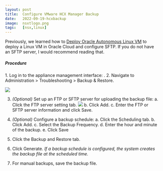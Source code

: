 ```yaml
---
layout: post
title:  Configure VMware HCX Manager Backup
date:   2022-09-19-hcxbackup
image:  nsxtlogo.png
tags:   [nsx,linux]
---
```

Previously, we learned how to [Deploy Oracle Autonomous Linux VM](../ocilinux) to deploy a Linux VM in Oracle Cloud and configure SFTP. If you do not have an SFTP server, I would recommend reading that.

<h5>Procedure</h5>
1. Log in to the appliance management interface: <https://hcx-ip-or-fqdn:9443>.
2. Navigate to Administration > Troubleshooting > Backup & Restore.

   ![]({{site.baseurl}}/img/hcxback1.png)

3. *(Optional)* Set up an FTP or SFTP server for uploading the backup file:
   a. Click the FTP server setting tab.
      ![]({{site.baseurl}}/img/hcxback2.png)
   b. Click Add.
   c. Enter the FTP or SFTP server information and click Save.

4. *(Optional)* Configure a backup schedule:
   a. Click the Scheduling tab.
   b. Click Add.
   c. Select the Backup Frequency.
   d. Enter the hour and minute of the backup.
   e. Click Save

5. Click the Backup and Restore tab.
6. Click Generate.
   *If a backup schedule is configured, the system creates the backup file at the scheduled time.*

7. For manual backups, save the backup file.